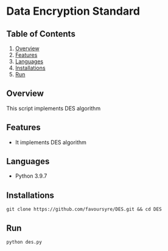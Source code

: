 # Data Encryption Standard

## Table of Contents

1. [Overview](#overview)
2. [Features](#features)
3. [Languages](#languages)
4. [Installations](#installations)
5. [Run](#run)

## Overview

This script implements DES algorithm

## Features

- It implements DES algorithm

## Languages

- Python 3.9.7

## Installations

```shell
git clone https://github.com/favoursyre/DES.git && cd DES
```

## Run

```shell
python des.py
```
